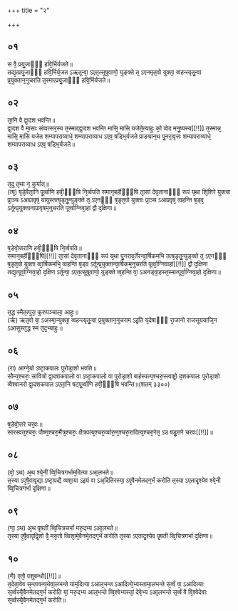 +++
title = "२"

+++
## ०१
स वै᳘ प्रयु᳘जाᳫँ᳭ हवि᳘र्भिर्यजते॥  
तद्य᳘त्प्रयु᳘जाᳫँ᳭ हवि᳘र्भिर्य᳘जत ऽऋतून्वा᳘ ऽएत᳘त्सुषुवाणो᳘ युङ्क्ते त᳘ ऽएनमृत᳘वो युक्ता᳘ व्वहन्त्यृतू᳘न्वा प्र᳘युक्तान᳘नुचरति त᳘स्मात्प्रयु᳘जाᳫँ᳭ हवि᳘र्भिर्यजते॥  
## ०२
ता᳘नि वै द्वा᳘दश भवन्ति॥  
द्वा᳘दश वै मा᳘साः संव्वत्सर᳘स्य त᳘स्माद्द्वा᳘दश भवन्ति मासि᳘ मासि यजेते᳘त्याहुः को᳘ व्वेद मनु᳘ष्यस्य[[!!]] त᳘स्मान्न᳘ मासि᳘ मासि यजेत शम्यापराव्याधे᳘ शम्यापराव्याध ऽएव᳘ षड्भि᳘र्यजते प्राङ्यान᳘थ पु᳘नरा᳘वृत्तः शम्यापराव्याधे᳘ शम्यापराव्याध ऽएव᳘ षड्भि᳘र्यजते॥  
## ०३
त᳘दु त᳘था न᳘ कुर्यात्॥  
(त्ष᳘) ष᳘डे᳘वैता᳘नि पू᳘र्व्वाणि हवी᳘ᳫँ᳘षि नि᳘र्व्वपति समान᳘बर्हीᳫँ᳭षि ता᳘सां देव᳘तानाᳫँ᳭ रूपं य᳘था शि᳘शिरे युक्त्वा प्रा᳘ञ्च ऽआप्रावृषं᳘ यायुस्तत्ष᳘डृतू᳘न्युङ्क्ते त᳘ ऽएनᳫँ᳭ ष᳘डृत᳘वो युक्ताः प्रा᳘ञ्च ऽआप्रवृषं᳘ व्वहन्ति ष᳘ड्व᳘ ऽर्तून्प्र᳘युक्तानाप्रावृषम᳘नुचरति पूर्व्वाग्निवा᳘हां द्वौ द᳘क्षिणा॥  
## ०४
ष᳘डेवो᳘त्तराणि हवी᳘ᳫँ᳘षि नि᳘र्व्वपति॥  
समान᳘बर्हीᳫँ᳭षि[[!!]] ता᳘सां देव᳘तानाᳫँ᳭ रूपं य᳘था पु᳘नराव᳘र्तेरन्वा᳘र्षिकमभि तत्ष᳘डृतू᳘न्युङ्क्ते त᳘ ऽएनᳫँ᳭ ष᳘डृत᳘वो युक्ता व्वा᳘र्षिकमभि᳘ व्वहन्ति ष᳘ड्व ऽर्तून्प्र᳘युक्तान्वा᳘र्षिकम᳘नुचरति पूर्व्वा᳘ग्निवाहां[[!!]] द्वौ द᳘क्षिणा तद्य᳘त्पूर्वा᳘ग्निवा᳘हो द᳘क्षिण ऽर्तून्वा᳘ ऽएत᳘त्सुषुवाणो᳘ युङ्क्ते व्व᳘हन्ति वा᳘ ऽअनड्वा᳘हस्त᳘स्मात्पूर्वा᳘ग्निवा᳘हो द᳘क्षिणा॥  
## ०५
त᳘द्ध स्मैत᳘त्पुरा᳘ कुरुपञ्चाला᳘ आहुः॥  
(र्ऋ) ऋत᳘वो वा᳘ ऽअस्मा᳘न्युक्ता᳘ व्वहन्त्यृतू᳘न्वा प्र᳘युक्तान᳘नुचराम ऽइ᳘ति य᳘देषाᳫँ᳭ रा᳘जानो राजसूययाजि᳘न ऽआसुस्त᳘द्ध स्म त᳘द᳘भ्याहुः॥  
## ०६
(रा) आग्ने᳘यो ऽष्टा᳘कपालः पुरोडा᳘शो भवति॥  
सौम्य᳘श्चरुः᳘ सावित्रो द्वा᳘दशकपालो वा ऽष्टा᳘कपालो वा पुरोडा᳘शो बार्हस्पत्य᳘श्चरु᳘स्त्वाष्ट्रो द᳘शकपालः पुरोडा᳘शो व्वैश्वानरो द्वा᳘दशकपाल ऽएता᳘नि षट्पू᳘र्व्वाणि हवी᳘ᳫँ᳘षि भवन्ति॥(शतम् ३३००)  
## ०७
ष᳘डेवो᳘त्तरे चर᳘वः॥  
सारस्वत᳘श्चरुः᳘ पौष्ण᳘श्चरु᳘र्मैत्र᳘श्चरुः᳘ क्षैत्रपत्य᳘श्चरु᳘र्व्वारु᳘ण᳘श्चरु᳘रादित्य᳘श्चरु᳘रेत᳘ ऽउ षडु᳘त्तरे चरवः[[!!]]॥  
## ०८
(वो᳘ ऽथ) अ᳘थ श्ये᳘नीं व्वि᳘चित्रगर्भाम᳘दित्या ऽआ᳘लभते॥  
त᳘स्या ऽए᳘षै᳘वावृ᳘द्या ऽष्टा᳘पद्यै व्वशा᳘या ऽइयं वा ऽअ᳘दितिरस्या᳘ ऽए᳘वैनमेतद्ग᳘र्भं करोति त᳘स्या ऽएतादृ᳘श्येव श्ये᳘नी व्वि᳘चित्रगर्भा द᳘क्षिणा॥  
## ०९
(णा᳘ ऽथ) अ᳘थ पृ᳘षतीं व्वि᳘चित्रचर्भां मरु᳘द्भ्य ऽआ᳘लभते॥  
त᳘स्या ए᳘षै᳘वावृद्वि᳘शो वै᳘ मरु᳘तो व्विशा᳘मे᳘वैनमे᳘तद्ग᳘र्भं करोति त᳘स्या ऽएतादृ᳘श्येव पृ᳘षती व्वि᳘चित्रगर्भा द᳘क्षिणा॥  
## १०
(णै) एतौ᳘ पशुबन्धौ[[!!]]॥  
त᳘देता᳘वेव स᳘न्तावन्य᳘थेवा᳘लभन्ते याम᳘दित्या ऽआल᳘भन्त ऽआदित्ये᳘भ्यस्तामा᳘लभन्ते स᳘र्व्वं वा᳘ ऽआदित्याः स᳘र्व्वस्यै᳘वैनमेतद्ग᳘र्भं करोति यां᳘ मरु᳘द्भ्य आल᳘भन्ते व्वि᳘श्वेभ्यस्तां᳘ देवे᳘भ्य ऽआ᳘लभन्ते स᳘र्व्वं वै वि᳘श्वेदेवाः स᳘र्व्वस्यै᳘वैनमेतद्ग᳘र्भं करोति॥  
